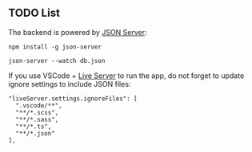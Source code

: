## TODO List

The backend is powered by [JSON Server](https://github.com/typicode/json-server):

```
npm install -g json-server

json-server --watch db.json
```

If you use VSCode + [Live Server](https://marketplace.visualstudio.com/items?itemName=ritwickdey.LiveServer) to run the app, do not forget to update ignore settings to include JSON files:

```
"liveServer.settings.ignoreFiles": [
  ".vscode/**",
  "**/*.scss",
  "**/*.sass",
  "**/*.ts",
  "**/*.json"
],
```
